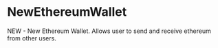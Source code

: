 # NewEthereumWallet
NEW - New Ethereum Wallet. Allows user to send and receive ethereum from other users.
